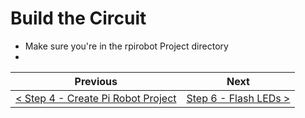 # Build the Circuit #

- Make sure you're in the rpirobot Project directory
- 

| Previous | Next |
| -------- | ---- |
| [< Step 4 - Create Pi Robot Project](/04-create-pi-robot-project.md) | [Step 6 - Flash LEDs >](06-flash-leds.md) |